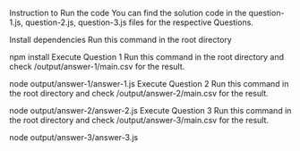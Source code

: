 Instruction to Run the code
You can find the solution code in the question-1.js, question-2.js, question-3.js files for the respective Questions.

Install dependencies
Run this command in the root directory

npm install
Execute Question 1
Run this command in the root directory and check /output/answer-1/main.csv for the result.

node output/answer-1/answer-1.js
Execute Question 2
Run this command in the root directory and check /output/answer-2/main.csv for the result.

node output/answer-2/answer-2.js
Execute Question 3
Run this command in the root directory and check /output/answer-3/main.csv for the result.

node output/answer-3/answer-3.js
